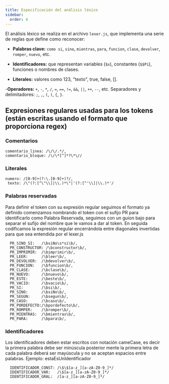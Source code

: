 ```yaml
---
title: Especificación del análisis léxico 
sidebar:
  order: 4
---
```



El análisis léxico se realiza en el archivo `lexer.js`, que implementa una serie de reglas que define como reconocer:

- **Palabras clave:** `como si`, `sino`, `mientras`, `para`, `funcion`, `clase`, `devolver`, `romper`, `nuevo`, etc.

- **Identificadores:** que representan variables (`$x`), constantes (`$$Pi`), funciones o nombres de clases.

- **Literales:** valores como 123, "texto", true, false, [].

-**Operadores:** `+`, `-`, `*`, `/`, `=`, `==`, `!=`, `&&`, `||`, `++`, `--`, etc.
Separadores y delimitadores: `;`, `,`, `(`, `)`, `{`, `}`.

## Expresiones regulares usadas para los tokens (están escritas usando el formato que proporciona regex)

### Comentarios

```regex
comentario_linea: /\/\/.*/,
comentario_bloque: /\/\*[^]*?\*\//
```

### Literales

```regex
numero: /[0-9]+(?:\.[0-9]+)?/,
 texto: /\"(?:[^\"\\]|\\.)*\"|'(?:[^'\\]|\\.)*'/
```

### Palabras reservadas

Para definir el token con su expresión regular seguimos el formato ya definido comenzamos nombrando el token con el sufijo PR para identificarlo como Palabra Reservada, seguimos con un guion bajo para separar el sufijo del nombre que le vamos a dar al token. En seguida codificamos la expresión regular encerrándola entre diagonales invertidas para que sea entendida por el lexer.js

```regex
  PR_SINO_SI:   /\bsiNo\s*si\b/,     
  PR_CONSTRUCTOR: /\bconstructor\b/, 
  PR_IMPRIMIR:  /\bimprimir\b/,
  PR_LEER:      /\bleer\b/,         
  PR_DEVOLVER:  /\bdevolver\b/,
  PR_FUNCION:   /\bfuncion\b/,
  PR_CLASE:     /\bclase\b/,
  PR_NUEVO:     /\bnuevo\b/,
  PR_ESTE:      /\beste\b/,        
  PR_VACIO:     /\bvacio\b/,         
  PR_SI:        /\bsi\b/,
  PR_SINO:      /\bsiNo\b/,
  PR_SEGUN:     /\bsegun\b/,
  PR_CASO:      /\bcaso\b/,
  PR_PORDEFECTO:/\bpordefecto\b/,
  PR_ROMPER:    /\bromper\b/,
  PR_MIENTRAS:  /\bmientras\b/,
  PR_PARA:      /\bpara\b/,
```

### Identificadores

Los identificadores deben estar escritos con notación cameCase, es decir la primera palabra debe ser minúscula posterior mente la primera letra de cada palabra deberá ser mayúscula y no se aceptan espacios entre palabras. Ejemplo: estaEsUnIdentificador

```regex
  IDENTIFICADOR_CONST: /\$\$[a-z_][a-zA-Z0-9_]*/     
  IDENTIFICADOR_VAR:   /\$[a-z_][a-zA-Z0-9_]*/
  IDENTIFICADOR_GRAL:  /[a-z_][a-zA-Z0-9_]*/
```
